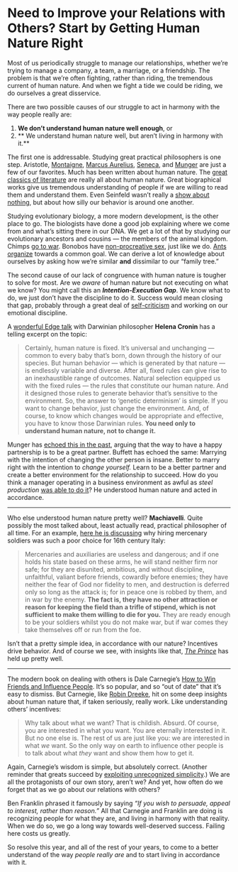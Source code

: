 # Need to Improve your Relations with Others? Start by Getting Human Nature Right



Most of us periodically struggle to manage our relationships, whether we’re trying to manage a company, a team, a marriage, or a friendship. The problem is that we’re often fighting, rather than riding, the tremendous current of human nature. And when we fight a tide we could be riding, we do ourselves a great disservice.

There are two possible causes of our struggle to act in harmony with the way people really are:

1.  **We don’t understand human nature well enough**, or
2. ** We understand human nature well, but aren’t living in harmony with it.**

The first one is addressable. Studying great practical philosophers is one step. Aristotle, [Montaigne](https://fs.blog/2013/09/michel-de-montaigne/), [Marcus Aurelius](https://fs.blog/intellectual-giants/marcus-aurelius/), [Seneca](https://fs.blog/intellectual-giants/seneca/), and [Munger](https://fs.blog/intellectual-giants/charlie-munger/) are just a few of our favorites. Much has been written about human nature. The [great classics of literature](https://fs.blog/2013/10/great-books/) are really all about human nature. Great biographical works give us tremendous understanding of people if we are willing to read them and understand them. Even Seinfeld wasn’t really a [show about nothing](https://www.youtube.com/watch?v=jUWiv5r_CZw), but about how silly our behavior is around one another.

Studying evolutionary biology, a more modern development, is the other place to go. The biologists have done a good job explaining where we come from and what’s sitting there in our DNA. We get a lot of that by studying our evolutionary ancestors and cousins — the members of the animal kingdom. Chimps [go to war](http://content.time.com/time/health/article/0,8599,1998285,00.html). Bonobos have [non-procreative sex](https://www.amazon.com/gp/product/1592406343/ref=as_li_qf_asin_il_tl?ie=UTF8&tag=farnamstreet-20&creative=9325&linkCode=as2&creativeASIN=1592406343&linkId=16ac1e4ebebffe8096f93820307d713f), just like we do. [Ants organize](https://www.amazon.com/gp/product/039333970X/ref=as_li_qf_asin_il_tl?ie=UTF8&tag=farnamstreet-20&creative=9325&linkCode=as2&creativeASIN=039333970X&linkId=76581019d4d42fb95034139c518c115f) towards a common goal. We can derive a lot of knowledge about ourselves by asking how we’re similar **and** dissimilar to our “family tree.”

The second cause of our lack of congruence with human nature is tougher to solve for most. Are we _aware_ of human nature but not executing on what we know? You might call this an **_Intention-Execution Gap_**. We know what to do, we just don’t have the discipline to do it. Success would mean closing that gap, probably through a great deal of [self-criticism](https://fs.blog/2015/03/charlie-munger-academic-economics/) and working on our emotional discipline.

A [wonderful Edge talk](https://www.edge.org/conversation/helena_cronin-getting-human-nature-right) with Darwinian philosopher **Helena Cronin** has a telling excerpt on the topic:

> Certainly, human nature is fixed. It’s universal and unchanging — common to every baby that’s born, down through the history of our species. But human behavior — which is generated by that nature — is endlessly variable and diverse. After all, fixed rules can give rise to an inexhaustible range of outcomes. Natural selection equipped us with the fixed rules — the rules that constitute our human nature. And it designed those rules to generate behavior that’s sensitive to the environment. So, the answer to ‘genetic determinism’ is simple. If you want to change behavior, just change the environment. And, of course, to know which changes would be appropriate and effective, you have to know those Darwinian rules. **You need only to understand human nature, not to change it.**

Munger has [echoed this in the past](https://fs.blog/2014/01/why-great-partnerships-succeed/), arguing that the way to have a happy partnership is to be a great partner. Buffett has echoed the same: Marrying with the intention of changing the other person is insane. Better to marry right with the intention to _change yourself._ Learn to be a better partner and create a better environment for the relationship to succeed. How do you think a manager operating in a business environment as awful as _steel production_ [was able to do it](https://fs.blog/2016/01/ken-iverson-nucor/)? He understood human nature and acted in accordance.

---

Who else understood human nature pretty well? **Machiavelli**. Quite possibly the most talked about, least actually read, practical philosopher of all time. For an example, [here he is discussing](http://www.gutenberg.org/ebooks/1232?msg=welcome_stranger) why hiring mercenary soldiers was such a poor choice for 16th century Italy:

> Mercenaries and auxiliaries are useless and dangerous; and if one holds his state based on these arms, he will stand neither firm nor safe; for they are disunited, ambitious, and without discipline, unfaithful, valiant before friends, cowardly before enemies; they have neither the fear of God nor fidelity to men, and destruction is deferred only so long as the attack is; for in peace one is robbed by them, and in war by the enemy. **The fact is, they have no other attraction or reason for keeping the field than a trifle of stipend, which is not sufficient to make them willing to die for you.** They are ready enough to be your soldiers whilst you do not make war, but if war comes they take themselves off or run from the foe.

Isn’t that a pretty simple idea, in accordance with our nature? Incentives drive behavior. And of course we see, with insights like that, _[The Prince](https://www.amazon.com/gp/product/0140449159/ref=as_li_qf_asin_il_tl?ie=UTF8&tag=farnamstreet-20&creative=9325&linkCode=as2&creativeASIN=0140449159&linkId=a2ed8cd3b1c0efddc3cc8188bba917dd)_ has held up pretty well.

---

The modern book on dealing with others is Dale Carnegie’s [How to Win Friends and Influence People](https://www.amazon.com/gp/product/0671027034/ref=as_li_qf_asin_il_tl?ie=UTF8&tag=farnamstreet-20&creative=9325&linkCode=as2&creativeASIN=0671027034&linkId=b460813bb014b87f53ac2c2b464d832d). It’s so popular, and so “out of date” that it’s easy to dismiss. But Carnegie, like [Robin Dreeke](https://fs.blog/2014/01/robin-dreeke-interview-no-5/), hit on some deep insights about human nature that, if taken seriously, really work. Like understanding others’ incentives:

> Why talk about what we want? That is childish. Absurd. Of course, you are interested in what you want. You are eternally interested in it. But no one else is. The rest of us are just like you: we are interested in what _we_ want. So the only way on earth to influence other people is to talk about what _they_ want and show them how to get it.

Again, Carnegie’s wisdom is simple, but absolutely correct. (Another reminder that greats succeed by [exploiting unrecognized simplicity](https://fs.blog/2016/01/andy-benoit-unrecognized-simplicity/).) We are all the protagonists of our own story, aren’t we? And yet, how often do we forget that as we go about our relations with others?

Ben Franklin phrased it famously by saying _“If you wish to persuade, appeal to interest, rather than reason.”_ All that Carnegie and Franklin are doing is recognizing people for what they are, and living in harmony with that reality. When we do so, we go a long way towards well-deserved success. Failing here costs us greatly.

So resolve this year, and all of the rest of your years, to come to a better understand of the way _people really are_ and to start living in accordance with it.